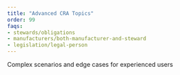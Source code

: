 ```yaml
---
title: "Advanced CRA Topics"
order: 99
faqs:
- stewards/obligations
- manufacturers/both-manufacturer-and-steward
- legislation/legal-person
---
```

Complex scenarios and edge cases for experienced users

